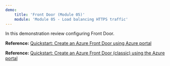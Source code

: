 ```yaml
---
demo:
    title: 'Front Door (Module 05)'
    module: 'Module 05 - Load balancing HTTPS traffic'
---
```

In this demonstration review configuring Front Door.

**Reference:** [Quickstart: Create an Azure Front Door using Azure portal](https://learn.microsoft.com/en-us/azure/frontdoor/create-front-door-portal)

**Reference:** [Quickstart: Create an Azure Front Door (classic) using the Azure portal](https://learn.microsoft.com/en-us/azure/frontdoor/quickstart-create-front-door)
